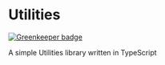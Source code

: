 # Utilities

[![Greenkeeper badge](https://badges.greenkeeper.io/Colonise/Utilities.svg)](https://greenkeeper.io/)

A simple Utilities library written in TypeScript 
